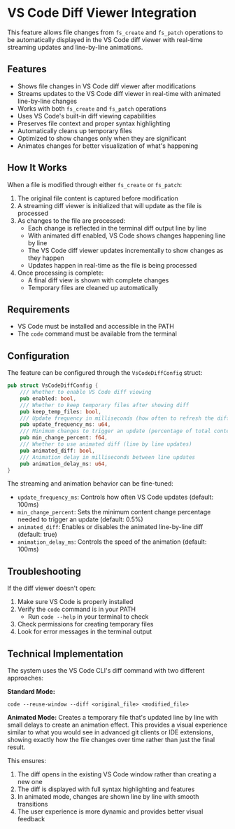 # VS Code Diff Viewer Integration

This feature allows file changes from `fs_create` and `fs_patch` operations to be automatically displayed in the VS Code diff viewer with real-time streaming updates and line-by-line animations.

## Features

- Shows file changes in VS Code diff viewer after modifications
- Streams updates to the VS Code diff viewer in real-time with animated line-by-line changes
- Works with both `fs_create` and `fs_patch` operations
- Uses VS Code's built-in diff viewing capabilities
- Preserves file context and proper syntax highlighting
- Automatically cleans up temporary files
- Optimized to show changes only when they are significant
- Animates changes for better visualization of what's happening

## How It Works

When a file is modified through either `fs_create` or `fs_patch`:

1. The original file content is captured before modification
2. A streaming diff viewer is initialized that will update as the file is processed
3. As changes to the file are processed:
   - Each change is reflected in the terminal diff output line by line
   - With animated diff enabled, VS Code shows changes happening line by line
   - The VS Code diff viewer updates incrementally to show changes as they happen
   - Updates happen in real-time as the file is being processed
4. Once processing is complete:
   - A final diff view is shown with complete changes
   - Temporary files are cleaned up automatically

## Requirements

- VS Code must be installed and accessible in the PATH
- The `code` command must be available from the terminal

## Configuration

The feature can be configured through the `VsCodeDiffConfig` struct:

```rust
pub struct VsCodeDiffConfig {
    /// Whether to enable VS Code diff viewing
    pub enabled: bool,
    /// Whether to keep temporary files after showing diff
    pub keep_temp_files: bool,
    /// Update frequency in milliseconds (how often to refresh the diff view)
    pub update_frequency_ms: u64,
    /// Minimum changes to trigger an update (percentage of total content)
    pub min_change_percent: f64,
    /// Whether to use animated diff (line by line updates)
    pub animated_diff: bool,
    /// Animation delay in milliseconds between line updates
    pub animation_delay_ms: u64,
}
```

The streaming and animation behavior can be fine-tuned:
- `update_frequency_ms`: Controls how often VS Code updates (default: 100ms)
- `min_change_percent`: Sets the minimum content change percentage needed to trigger an update (default: 0.5%)
- `animated_diff`: Enables or disables the animated line-by-line diff (default: true)
- `animation_delay_ms`: Controls the speed of the animation (default: 100ms)

## Troubleshooting

If the diff viewer doesn't open:

1. Make sure VS Code is properly installed
2. Verify the `code` command is in your PATH
   - Run `code --help` in your terminal to check
3. Check permissions for creating temporary files
4. Look for error messages in the terminal output

## Technical Implementation

The system uses the VS Code CLI's diff command with two different approaches:

**Standard Mode:**
```
code --reuse-window --diff <original_file> <modified_file>
```

**Animated Mode:**
Creates a temporary file that's updated line by line with small delays to create an animation effect. This provides a visual experience similar to what you would see in advanced git clients or IDE extensions, showing exactly how the file changes over time rather than just the final result.

This ensures:
1. The diff opens in the existing VS Code window rather than creating a new one
2. The diff is displayed with full syntax highlighting and features
3. In animated mode, changes are shown line by line with smooth transitions
4. The user experience is more dynamic and provides better visual feedback
